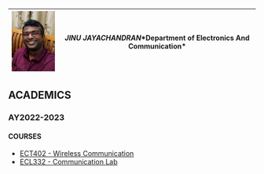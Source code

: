 |![Jinu Jayachandran](./images/Photo.jpg)| *JINU JAYACHANDRAN*\*Department of Electronics And Communication*|
|----------------------------------------|--------------------|

## ACADEMICS
### AY2022-2023
#### COURSES
+ [ECT402 - Wireless Communication](ect402wc.md)
+ [ECL332 - Communication Lab](ecl332cl.md)
